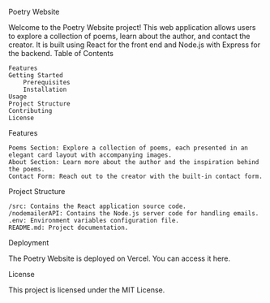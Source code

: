 Poetry Website

Welcome to the Poetry Website project! This web application allows users to explore a collection of poems, learn about the author, and contact the creator. It is built using React for the front end and Node.js with Express for the backend.
Table of Contents

    Features
    Getting Started
        Prerequisites
        Installation
    Usage
    Project Structure
    Contributing
    License

Features

    Poems Section: Explore a collection of poems, each presented in an elegant card layout with accompanying images.
    About Section: Learn more about the author and the inspiration behind the poems.
    Contact Form: Reach out to the creator with the built-in contact form.



Project Structure

    /src: Contains the React application source code.
    /nodemailerAPI: Contains the Node.js server code for handling emails.
    .env: Environment variables configuration file.
    README.md: Project documentation.

Deployment

The Poetry Website is deployed on Vercel. You can access it here.

License

This project is licensed under the MIT License.


